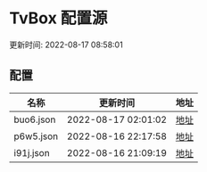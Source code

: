 
# TvBox 配置源

更新时间: 2022-08-17 08:58:01


## 配置

|   名称  | 更新时间  |地址  |
|  ----  | ----  |----  |
|  buo6.json | 2022-08-17 02:01:02 |[地址](https://box.okeybox.top/tv/buo6.json) |
|  p6w5.json | 2022-08-16 22:17:58 |[地址](https://box.okeybox.top/tv/p6w5.json) |
|  i91j.json | 2022-08-16 21:09:19 |[地址](https://box.okeybox.top/tv/i91j.json) |
  
    